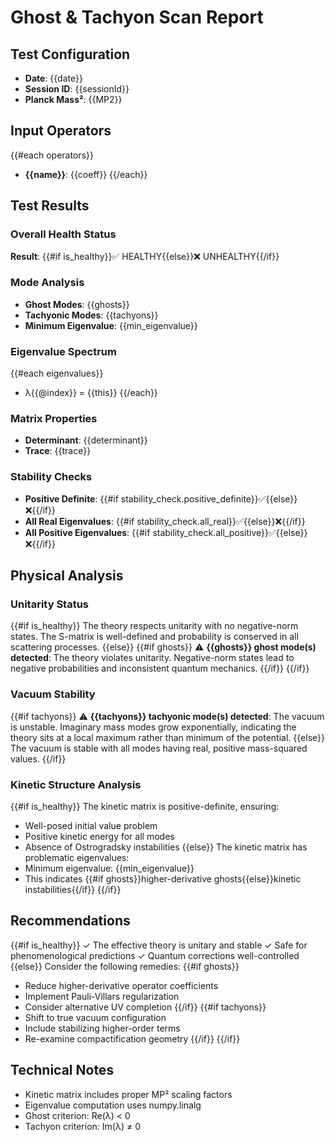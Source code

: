 # Ghost & Tachyon Scan Report

## Test Configuration
- **Date**: {{date}}
- **Session ID**: {{sessionId}}
- **Planck Mass²**: {{MP2}}

## Input Operators
{{#each operators}}
- **{{name}}**: {{coeff}}
{{/each}}

## Test Results

### Overall Health Status
**Result**: {{#if is_healthy}}✅ HEALTHY{{else}}❌ UNHEALTHY{{/if}}

### Mode Analysis
- **Ghost Modes**: {{ghosts}}
- **Tachyonic Modes**: {{tachyons}}
- **Minimum Eigenvalue**: {{min_eigenvalue}}

### Eigenvalue Spectrum
{{#each eigenvalues}}
- λ{{@index}} = {{this}}
{{/each}}

### Matrix Properties
- **Determinant**: {{determinant}}
- **Trace**: {{trace}}

### Stability Checks
- **Positive Definite**: {{#if stability_check.positive_definite}}✅{{else}}❌{{/if}}
- **All Real Eigenvalues**: {{#if stability_check.all_real}}✅{{else}}❌{{/if}}
- **All Positive Eigenvalues**: {{#if stability_check.all_positive}}✅{{else}}❌{{/if}}

## Physical Analysis

### Unitarity Status
{{#if is_healthy}}
The theory respects unitarity with no negative-norm states. The S-matrix is well-defined and probability is conserved in all scattering processes.
{{else}}
{{#if ghosts}}
⚠️ **{{ghosts}} ghost mode(s) detected**: The theory violates unitarity. Negative-norm states lead to negative probabilities and inconsistent quantum mechanics.
{{/if}}
{{/if}}

### Vacuum Stability
{{#if tachyons}}
⚠️ **{{tachyons}} tachyonic mode(s) detected**: The vacuum is unstable. Imaginary mass modes grow exponentially, indicating the theory sits at a local maximum rather than minimum of the potential.
{{else}}
The vacuum is stable with all modes having real, positive mass-squared values.
{{/if}}

### Kinetic Structure Analysis
{{#if is_healthy}}
The kinetic matrix is positive-definite, ensuring:
- Well-posed initial value problem
- Positive kinetic energy for all modes
- Absence of Ostrogradsky instabilities
{{else}}
The kinetic matrix has problematic eigenvalues:
- Minimum eigenvalue: {{min_eigenvalue}}
- This indicates {{#if ghosts}}higher-derivative ghosts{{else}}kinetic instabilities{{/if}}
{{/if}}

## Recommendations
{{#if is_healthy}}
✓ The effective theory is unitary and stable
✓ Safe for phenomenological predictions
✓ Quantum corrections well-controlled
{{else}}
Consider the following remedies:
{{#if ghosts}}
- Reduce higher-derivative operator coefficients
- Implement Pauli-Villars regularization
- Consider alternative UV completion
{{/if}}
{{#if tachyons}}
- Shift to true vacuum configuration
- Include stabilizing higher-order terms
- Re-examine compactification geometry
{{/if}}
{{/if}}

## Technical Notes
- Kinetic matrix includes proper MP² scaling factors
- Eigenvalue computation uses numpy.linalg
- Ghost criterion: Re(λ) < 0
- Tachyon criterion: Im(λ) ≠ 0